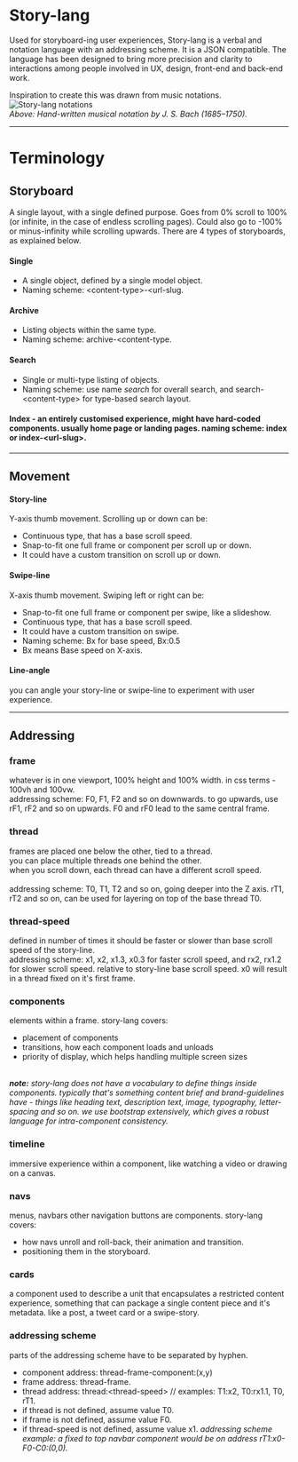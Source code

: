 # Story-lang
Used for storyboard-ing user experiences, Story-lang is a verbal and notation language with an addressing scheme. It is a JSON compatible. The language has been designed to bring more precision and clarity to interactions among people involved in UX, design, front-end and back-end work.

Inspiration to create this was drawn from music notations.<br>
![Story-lang notations](https://wildfiretech.co/theme/assets/img/bach-notes.png)<br>
<em>Above: Hand-written musical notation by J. S. Bach (1685–1750).</em>

<hr>

# Terminology

## Storyboard
A single layout, with a single defined purpose. Goes from 0% scroll to 100% (or infinite, in the case of endless scrolling pages). Could also go to -100% or minus-infinity while scrolling upwards. There are 4 types of storyboards, as explained below.

#### Single
- A single object, defined by a single model object.
- Naming scheme: &lt;content-type&gt;-&lt;url-slug.

#### Archive
- Listing objects within the same type.
- Naming scheme: archive-&lt;content-type.

#### Search
- Single or multi-type listing of objects.
- Naming scheme: use name <em>search</em> for overall search, and search-&lt;content-type&gt; for type-based search layout.

#### Index - an entirely customised experience, might have hard-coded components. usually home page or landing pages. naming scheme: index or index-&lt;url-slug&gt;.

<hr>

## Movement

#### Story-line
Y-axis thumb movement. Scrolling up or down can be:
- Continuous type, that has a base scroll speed.
- Snap-to-fit one full frame or component per scroll up or down.
- It could have a custom transition on scroll up or down.

#### Swipe-line
X-axis thumb movement. Swiping left or right can be:
- Snap-to-fit one full frame or component per swipe, like a slideshow.
- Continuous type, that has a base scroll speed.
- It could have a custom transition on swipe.
- Naming scheme: Bx for base speed, Bx:0.5
- Bx means Base speed on X-axis.

#### Line-angle
you can angle your story-line or swipe-line to experiment with user experience.

<hr>

## Addressing

### frame
whatever is in one viewport, 100% height and 100% width. in css terms - 100vh and 100vw.
<br>
addressing scheme: F0, F1, F2 and so on downwards. to go upwards, use rF1, rF2 and so on upwards. F0 and rF0 lead to the same central frame.

### thread
frames are placed one below the other, tied to a thread.<br>
you can place multiple threads one behind the other.<br>
when you scroll down, each thread can have a different scroll speed.<br>
<br>
addressing scheme: T0, T1, T2 and so on, going deeper into the Z axis. rT1, rT2 and so on, can be used for layering on top of the base thread T0.

### thread-speed
defined in number of times it should be faster or slower than base scroll speed of the story-line.<br>
addressing scheme: x1, x2, x1.3, x0.3 for faster scroll speed, and rx2, rx1.2 for slower scroll speed. relative to story-line base scroll speed. x0 will result in a thread fixed on it's first frame.

### components
elements within a frame. story-lang covers:
- placement of components
- transitions, how each component loads and unloads
- priority of display, which helps handling multiple screen sizes
<br>
<em><strong>note:</strong> story-lang does not have a vocabulary to define things inside components. typically that's something content brief and brand-guidelines have - things like heading text, description text, image, typography, letter-spacing and so on. we use bootstrap extensively, which gives a robust language for intra-component consistency.</em>

### timeline
immersive experience within a component, like watching a video or drawing on a canvas.

### navs
menus, navbars other navigation buttons are components. story-lang covers:
- how navs unroll and roll-back, their animation and transition.
- positioning them in the storyboard.

### cards
a component used to describe a unit that encapsulates a restricted content experience, something that can package a single content piece and it's metadata. like a post, a tweet card or a swipe-story.

### addressing scheme
parts of the addressing scheme have to be separated by hyphen.
- component address: thread-frame-component:(x,y)
- frame address: thread-frame.
- thread address: thread:&lt;thread-speed&gt; // examples: T1:x2, T0:rx1.1, T0, rT1.
- if thread is not defined, assume value T0.
- if frame is not defined, assume value F0.
- if thread-speed is not defined, assume value x1.
<em>addressing scheme example: a fixed to top navbar component would be on address rT1:x0-F0-C0:(0,0).</em>